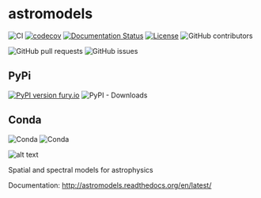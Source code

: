 # astromodels

![CI](https://github.com/threeML/astromodels/workflows/CI/badge.svg)
[![codecov](https://codecov.io/gh/threeML/astromodels/branch/master/graph/badge.svg)](https://codecov.io/gh/threeML/astromodels)
[![Documentation Status](https://readthedocs.org/projects/astromodels/badge/?version=latest)](http://astromodels.readthedocs.io/en/latest/?badge=latest)
[![License](https://img.shields.io/badge/License-BSD%203--Clause-blue.svg)](https://opensource.org/licenses/BSD-3-Clause)
![GitHub contributors](https://img.shields.io/github/contributors/threeML/astromodels)

![GitHub pull requests](https://img.shields.io/github/issues-pr/threeML/astromodels)
![GitHub issues](https://img.shields.io/github/issues/threeML/astromodels)
## PyPi

[![PyPI version fury.io](https://badge.fury.io/py/astromodels.svg)](https://pypi.python.org/pypi/astromodels/)
![PyPI - Downloads](https://img.shields.io/pypi/dm/astromodels)

## Conda
![Conda](https://img.shields.io/conda/pn/threeml/astromodels)
![Conda](https://img.shields.io/conda/dn/threeml/astromodels)


![alt text](https://raw.githubusercontent.com/threeml/astromodels/master/doc/media/large_logo.png)


Spatial and spectral models for astrophysics

Documentation: http://astromodels.readthedocs.org/en/latest/
